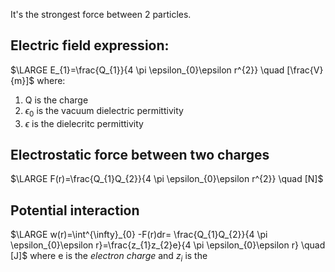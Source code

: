 It's the strongest force between 2 particles.
## Electric field expression:
$\LARGE E_{1}=\frac{Q_{1}}{4 \pi \epsilon_{0}\epsilon r^{2}} \quad [\frac{V}{m}]$ 
where:
1. Q is the charge
2. $\epsilon_{0}$ is the vacuum dielectric permittivity
3. $\epsilon$ is the dielecritc permittivity
## Electrostatic force between two charges
$\LARGE F(r)=\frac{Q_{1}Q_{2}}{4 \pi \epsilon_{0}\epsilon r^{2}} \quad [N]$ 
## Potential interaction
$\LARGE   w(r)=\int^{\infty}_{0} -F(r)dr= \frac{Q_{1}Q_{2}}{4 \pi \epsilon_{0}\epsilon r}=\frac{z_{1}z_{2}e}{4 \pi \epsilon_{0}\epsilon r} \quad [J]$
where e is the *electron charge* and $z_{i}$ is the

